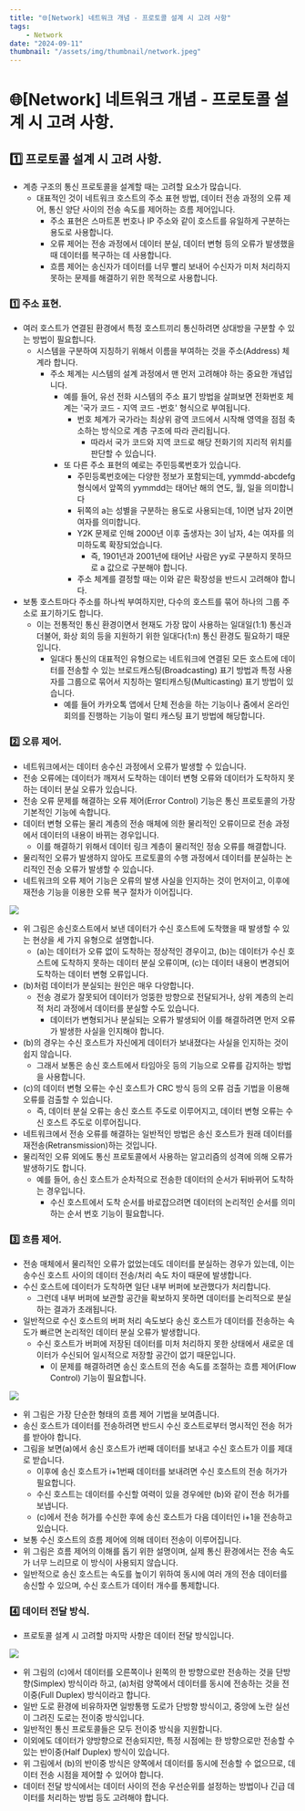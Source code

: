 ```yaml
---
title: "🌐[Network] 네트워크 개념 - 프로토콜 설계 시 고려 사항"
tags:
    - Network
date: "2024-09-11"
thumbnail: "/assets/img/thumbnail/network.jpeg"
---
```


# 🌐[Network] 네트워크 개념 - 프로토콜 설계 시 고려 사항.

## 1️⃣ 프로토콜 설계 시 고려 사항.
- 계층 구조의 통신 프로토콜을 설계할 때는 고려할 요소가 많습니다.
    - 대표적인 것이 네트워크 호스트의 주소 표현 방법, 데이터 전송 과정의 오류 제어, 통신 양단 사이의 전송 속도를 제어하는 흐름 제어입니다.
        - 주소 표현은 스마트폰 번호나 IP 주소와 같이 호스트를 유일하게 구분하는 용도로 사용합니다.
        - 오류 제어는 전송 과정에서 데이터 분실, 데이터 변형 등의 오류가 발생했을 때 데이터를 복구하는 데 사용합니다.
        - 흐름 제어는 송신자가 데이터를 너무 빨리 보내어 수신자가 미처 처리하지 못하는 문제를 해결하기 위한 목적으로 사용합니다.

### 1️⃣ 주소 표현.
- 여러 호스트가 연결된 환경에서 특정 호스트끼리 통신하려면 상대방을 구분할 수 있는 방법이 필요합니다.
    - 시스템을 구분하여 지칭하기 위해서 이름을 부여하는 것을 주소(Address) 체계라 합니다.
        - 주소 체계는 시스템의 설계 과정에서 맨 먼저 고려해야 하는 중요한 개념입니다.
            - 예를 들어, 유선 전화 시스템의 주소 표기 방법을 살펴보면 전화번호 체계는 '국가 코드 - 지역 코드 -번호' 형식으로 부여됩니다.
                - 번호 체계가 국가라는 최상위 광역 코드에서 시작해 영역을 점점 축소하는 방식으로 계층 구조에 따라 관리됩니다.
                    - 따라서 국가 코드와 지역 코드로 해당 전화기의 지리적 위치를 판단할 수 있습니다.
            - 또 다른 주소 표현의 예로는 주민등록번호가 있습니다.
                - 주민등록번호에는 다양한 정보가 포함되는데, yymmdd-abcdefg 형식에서 앞쪽의 yymmdd는 태어난 해의 연도, 월, 일을 의미합니다
                - 뒤쪽의 a는 성별을 구분하는 용도로 사용되는데, 1이면 남자 2이면 여자를 의미합니다.
                - Y2K 문제로 인해 2000년 이후 출생자는 3이 남자, 4는 여자를 의미하도록 확장되었습니다.
                    - 즉, 1901년과 2001년에 태어난 사람은 yy로 구분하지 못하므로 a 값으로 구분해야 합니다.
                - 주소 체계를 결정할 때는 이와 같은 확장성을 반드시 고려해야 합니다.
- 보통 호스트마다 주소를 하나씩 부여하지만, 다수의 호스트를 묶어 하나의 그룹 주소로 표기하기도 합니다.
    - 이는 전통적인 통신 환경이면서 현재도 가장 많이 사용하는 일대일(1:1) 통신과 더불어, 화상 회의 등을 지원하기 위한 일대다(1:n) 통신 환경도 필요하기 때문입니다.
        - 일대다 통신의 대표적인 유형으로는 네트워크에 연결된 모든 호스트에 데이터를 전송할 수 있는 브로드캐스팅(Broadcasting) 표기 방법과 특정 사용자를 그룹으로 묶어서 지칭하는 멀티캐스팅(Multicasting) 표기 방법이 있습니다.
            - 예를 들어 카카오톡 앱에서 단체 전송을 하는 기능이나 줌에서 온라인 회의를 진행하는 기능이 멀티 캐스팅 표기 방법에 해당합니다.

### 2️⃣ 오류 제어.
- 네트워크에서는 데이터 송수신 과정에서 오류가 발생할 수 있습니다.
- 전송 오류에는 데이터가 깨져서 도착하는 데이터 변형 오류와 데이터가 도착하지 못하는 데이터 분실 오류가 있습니다.
- 전송 오류 문제를 해결하는 오류 제어(Error Control) 기능은 통신 프로토콜의 가장 기본적인 기능에 속합니다.
- 데이터 변형 오류는 물리 계층의 전송 매체에 의한 물리적인 오류이므로 전송 과정에서 데이터의 내용이 바뀌는 경우입니다.
    - 이를 해결하기 위해서 데이터 링크 계층이 물리적인 정송 오류를 해결합니다.
- 물리적인 오류가 발생하지 않아도 프로토콜의 수행 과정에서 데이터를 분실하는 논리적인 전송 오류가 발생할 수 있습니다.
- 네트워크의 오류 제어 기능은 오류의 발생 사실을 인지하는 것이 먼저이고, 이후에 재전송 기능을 이용한 오류 복구 절차가 이어집니다.

<img src = "https://github.com/devKobe24/images2/blob/main/network/transfer-result-type.png?raw=true">

- 위 그림은 송신호스트에서 보낸 데이터가 수신 호스트에 도착했을 때 발생할 수 있는 현상을 세 가지 유형으로 설명합니다.
    - (a)는 데이터가 오류 없이 도착하는 정상적인 경우이고, (b)는 데이터가 수신 호스트에 도착하지 못하는 데이터 분실 오류이며, (c)는 데이터 내용이 변경되어 도착하는 데이터 변형 오류입니다.
- (b)처럼 데이터가 분실되는 원인은 매우 다양합니다.
    - 전송 경로가 잘못되어 데이터가 엉뚱한 방향으로 전달되거나, 상위 계층의 논리적 처리 과정에서 데이터를 분실할 수도 있습니다.
        - 데이터가 변형되거나 분실되는 오류가 발생되어 이를 해결하려면 먼저 오류가 발생한 사실을 인지해야 합니다.
- (b)의 경우는 수신 호스트가 자신에게 데이터가 보내졌다는 사실을 인지하는 것이 쉽지 않습니다.
    - 그래서 보통은 송신 호스트에서 타임아웃 등의 기능으로 오류를 감지하는 방법을 사용합니다.
- (c)의 데이터 변형 오류는 수신 호스트가 CRC 방식 등의 오류 검출 기법을 이용해 오류를 검출할 수 있습니다.
    - 즉, 데이터 분실 오류는 송신 호스트 주도로 이루어지고, 데이터 변형 오류는 수신 호스트 주도로 이루어집니다.
- 네트워크에서 전송 오류를 해결하는 일반적인 방법은 송신 호스트가 원래 데이터를 재전송(Retransmission)하는 것입니다.
- 물리적인 오류 외에도 통신 프로토콜에서 사용하는 알고리즘의 성격에 의해 오류가 발생하기도 합니다.
    - 예를 들어, 송신 호스트가 순차적으로 전송한 데이터의 순서가 뒤바뀌어 도착하는 경우입니다.
        - 수신 호스트에서 도착 순서를 바로잡으려면 데이터의 논리적인 순서를 의미하는 순서 번호 기능이 필요합니다.

### 3️⃣ 흐름 제어.
- 전송 매체에서 물리적인 오류가 없었는데도 데이터를 분실하는 경우가 있는데, 이는 송수신 호스트 사이의 데이터 전송/처리 속도 차이 때문에 발생합니다.
- 수신 호스트에 데이터가 도착하면 일단 내부 버퍼에 보관했다가 처리합니다.
    - 그런데 내부 버퍼에 보관할 공간을 확보하지 못하면 데이터를 논리적으로 분실하는 결과가 초래됩니다.
- 일반적으로 수신 호스트의 버퍼 처리 속도보다 송신 호스트가 데이터를 전송하는 속도가 빠르면 논리적인 데이터 분실 오류가 발생합니다.
    - 수신 호스트가 버퍼에 저장된 데이터를 미처 처리하지 못한 상태에서 새로운 데이터가 수신되어 일시적으로 저장할 공간이 없기 때문입니다.
        - 이 문제를 해결하려면 송신 호스트의 전송 속도를 조절하는 흐름 제어(Flow Control) 기능이 필요합니다.

<img src = "https://github.com/devKobe24/images2/blob/main/network/Flow-Control.png?raw=true">

- 위 그림은 가장 단순한 형태의 흐름 제어 기법을 보여줍니다.
- 송신 호스트가 데이터를 전송하려면 반드시 수신 호스트로부터 명시적인 전송 허가를 받아야 합니다.
- 그림을 보면(a)에서 송신 호스트가 i번째 데이터를 보내고 수신 호스트가 이를 제대로 받습니다.
    - 이후에 송신 호스트가 i+1번째 데이터를 보내려면 수신 호스트의 전송 허가가 필요합니다.
    - 수신 호스트는 데이터를 수신할 여력이 있을 경우에만 (b)와 같이 전송 허가를 보냅니다.
    - (c)에서 전송 허가를 수신한 후에 송신 호스트가 다음 데이터인 i+1을 전송하고 있습니다.
- 보통 수신 호스트의 흐름 제어에 의해 데이터 전송이 이루어집니다.
- 위 그림은 흐름 제어의 이해를 돕기 위한 설명이며, 실제 통신 환경에서는 전송 속도가 너무 느리므로 이 방식이 사용되지 않습니다.
- 일반적으로 송신 호스트는 속도를 높이기 위하여 동시에 여러 개의 전송 데이터를 송신할 수 있으며, 수신 호스트가 데이터 개수를 통제합니다.

### 4️⃣ 데이터 전달 방식.
- 프로토콜 설계 시 고려할 마지막 사항은 데이터 전달 방식입니다.

<img src = "https://github.com/devKobe24/images2/blob/main/network/data-delivery-method.png?raw=true">

- 위 그림의 (c)에서 데이터를 오른쪽이나 왼쪽의 한 방향으로만 전송하는 것을 단방향(Simplex) 방식이라 하고, (a)처럼 양쪽에서 데이터를 동시에 전송하는 것을 전이중(Full Duplex) 방식이라고 합니다.
- 일반 도로 환경에 비유하자면 일방통행 도로가 단방향 방식이고, 중앙에 노란 실선이 그려진 도로는 전이중 방식입니다.
- 일반적인 통신 프로토콜들은 모두 전이중 방식을 지원합니다.
- 이외에도 데이터가 양방향으로 전송되지만, 특정 시점에는 한 방향으로만 전송할 수 있는 반이중(Half Duplex) 방식이 있습니다.
- 위 그림에서 (b)의 반이중 방식은 양쪽에서 데이터를 동시에 전송할 수 없으므로, 데이터 전송 시점을 제어할 수 있어야 합니다.
- 데이터 전달 방식에서는 데이터 사이의 전송 우선순위를 설정하는 방법이나 긴급 데이터를 처리하는 방법 등도 고려해야 합니다.
